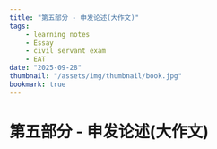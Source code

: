 ```yaml
---
title: "第五部分 - 申发论述(大作文)"
tags:
    - learning notes
    - Essay
    - civil servant exam
    - EAT
date: "2025-09-28"
thumbnail: "/assets/img/thumbnail/book.jpg"
bookmark: true
---
```

# 第五部分 - 申发论述(大作文)